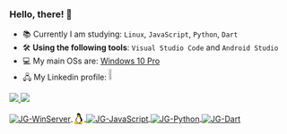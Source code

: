 ### Hello, there! 👋

- 📚 Currently I am studying: `Linux`, `JavaScript`, `Python`, `Dart`
- 🛠️ **Using the following tools**: `Visual Studio Code` and `Android Studio`  
- 💻 My main OSs are: [Windows 10 Pro](https://www.microsoft.com/pt-br/software-download/windows10ISO)
- 🖧 My Linkedin profile: <a href="https://www.linkedin.com/in/alisson-kruger-b5611b160/"
    target="_blank"><img
        src="https://img.shields.io/badge/-LinkedIn-%230077B5?style=for-the-badge&logo=linkedin&logoColor=white"
        width="10%" height="10%" target="_blank"></a>

<div class="flex-container">
    <a href="https://github.com/alissonKr">
        <img height="180em"
            src="https://github-readme-stats-git-masterrstaa-rickstaa.vercel.app/api?username=alissonKr&show_icons=true&count_private=true&theme=midnight-purple" />
        <img height="180em"
            src="https://github-readme-stats-git-masterrstaa-rickstaa.vercel.app/api/top-langs/?username=alissonKr&layout=compact&langs_count=7&theme=midnight-purple" />
</div>

<div style="display: inline_block" class="flex-container"><br>
    <img align="center" alt="JG-WinServer" height="4%" width="4%"
        src="https://cdn.jsdelivr.net/gh/devicons/devicon/icons/windows8/windows8-original.svg">
    <img align="center" alt="JG-Linux" height="4%" width="4%"
        src="https://raw.githubusercontent.com/devicons/devicon/9f4f5cdb393299a81125eb5127929ea7bfe42889/icons/linux/linux-original.svg">
    <img align="center" alt="JG-JavaScript" height="4%" width="4%"
        src="https://cdn.jsdelivr.net/gh/devicons/devicon/icons/javascript/javascript-plain.svg">
    <img align="center" alt="JG-Python" height="4%" width="4%"
        src="https://cdn.jsdelivr.net/gh/devicons/devicon/icons/python/python-original.svg">
	<img align="center" alt="JG-Dart" height="4%" width="4%"
        src="https://cdn.jsdelivr.net/gh/devicons/devicon/icons/dart/dart-original.svg">
</div>
